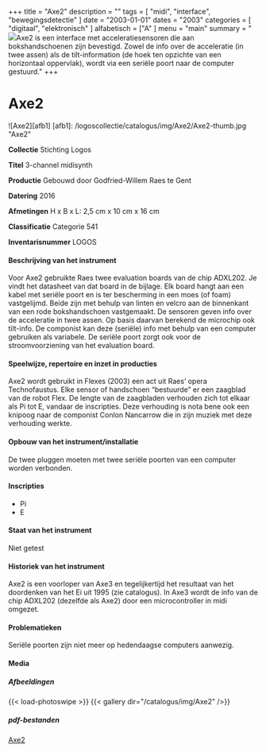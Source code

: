 +++
title = "Axe2"
description = ""
tags = [
    "midi",
    "interface",
    "bewegingsdetectie"
]
date = "2003-01-01"
dates = "2003"
categories = [
    "digitaal",
    "elektronisch"
]
alfabetisch = ["A"
]
menu = "main"
summary = "<a href='/logoscollectie/catalogus/2003/axe2'><img src='/logoscollectie/catalogus/img/Axe2/Axe2-thumb.jpg'></a>Axe2 is een interface met acceleratiesensoren die aan bokshandschoenen zijn bevestigd. Zowel de info over de acceleratie (in twee assen) als de tilt-information (de hoek ten opzichte van een horizontaal oppervlak), wordt via een seriële poort naar de computer gestuurd."
+++

# Axe2

![Axe2][afb1]
[afb1]: /logoscollectie/catalogus/img/Axe2/Axe2-thumb.jpg "Axe2"

**Collectie**
Stichting Logos

**Titel**
3-channel midisynth

**Productie**
Gebouwd door Godfried-Willem Raes te Gent

**Datering**
2016

**Afmetingen**
H x B x L: 2,5 cm x 10 cm x 16 cm

**Classificatie**
Categorie 541

**Inventarisnummer**
LOGOS

#### Beschrijving van het instrument
Voor Axe2 gebruikte Raes twee evaluation boards van de chip ADXL202. Je vindt het datasheet van dat board in de bijlage. Elk board hangt aan een kabel met seriële poort en is ter bescherming in een moes (of foam) vastgelijmd. Beide zijn met behulp van linten en velcro aan de binnenkant van een rode bokshandschoen vastgemaakt. De sensoren geven info over de acceleratie in twee assen. Op basis daarvan berekend de microchip ook tilt-info. De componist kan deze (seriële) info met behulp van een computer gebruiken als variabele. De seriële poort zorgt ook voor de stroomvoorziening van het evaluation board.

#### Speelwijze, repertoire en inzet in producties
Axe2 wordt gebruikt in Flexes (2003) een act uit Raes’ opera Technofaustus. Elke sensor of handschoen “bestuurde” er een zaagblad van de robot Flex. De lengte van de zaagbladen verhouden zich tot elkaar als Pi tot E, vandaar de inscripties. Deze verhouding is nota bene ook een knipoog naar de componist Conlon Nancarrow die in zijn muziek met deze verhouding werkte.

#### Opbouw van het instrument/installatie
De twee pluggen moeten met twee seriële poorten van een computer worden verbonden.

#### Inscripties
- Pi
- E

#### Staat van het instrument
Niet getest

#### Historiek van het instrument
Axe2 is een voorloper van Axe3 en tegelijkertijd het resultaat van het doordenken van het Ei uit 1995 (zie catalogus). In Axe3 wordt de info van de chip ADXL202 (dezelfde als Axe2) door een microcontroller in midi omgezet.

#### Problematieken
Seriële poorten zijn niet meer op hedendaagse computers aanwezig.

#### Media
##### Afbeeldingen
{{< load-photoswipe >}}
{{< gallery dir="/catalogus/img/Axe2" />}}

##### pdf-bestanden
[Axe2](/logoscollectie/catalogus/pdf/Axe2/Datasheet%20ADXL202%20evaluation%20board.pdf)

